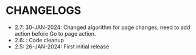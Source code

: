 # CHANGELOGS

 - 2.7: 30-JAN-2024: Changed algorithm for page changes, need to add action before Go to page action.
 - 2.6:            : Code cleanup
 - 2.5: 26-JAN-2024: First initial release